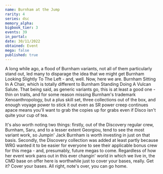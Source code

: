 ```yaml
---
name: Burnham at the Jump
rarity: 4
series: dsc
memory_alpha:
bigbook_tier: 3
events: 39
in_portal:
date: 30/11/2022
obtained: Event
mega: false
published: true
---
```


A long while ago, a flood of Burnham variants, not all of them particularly stand out, led many to disparage the idea that we might get Burnham Looking Slightly To The Left - and, well. Now, here we are. Burnham Sitting In A Chair, which is totally different to Burnham Standing Doing A Vulcan Salute. That being said, as generic variants go, this is at least a good one - thin on traits, and for some reason missing Burnham's trademark Xenoanthropology, but a plus skill set, three collections out of the box, and enough voyage power to stick it out even as SR power creep continues apace means you'll want to grab the copies up for grabs even if Disco isn't quite your cup of tea. 

It's also worth noting two things: firstly, out of the Discovery regular crew, Burnham, Saru, and to a lesser extent Georgiou, tend to see the most variant work, so Jumpin' Jack Burnham is worth investing in just on that basis. Secondly, the Discovery collection was added at least partly because WRG wanted it to be easier for everyone to see their applicable bonus crew for this mega - and, presumably, future megas to come. Regardless of how her event work pans out in this ever changin' world in which we live in, the CMD base on offer here is worthwhile just to cover your bases, really. Get it? Cover your bases. All right, note's over, you can go home.
